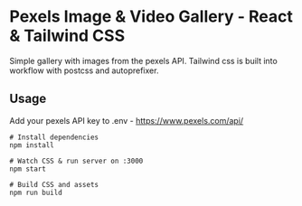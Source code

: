 # Pexels Image & Video Gallery - React & Tailwind CSS 

Simple gallery with images from the pexels API. Tailwind css is built into workflow with postcss and autoprefixer.

## Usage
Add your pexels API key to .env - https://www.pexels.com/api/

```
# Install dependencies
npm install

# Watch CSS & run server on :3000
npm start

# Build CSS and assets
npm run build
```
